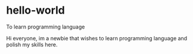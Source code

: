 # hello-world
To learn programming language

Hi everyone, im a newbie that wishes to learn programming language and polish my skills here.
